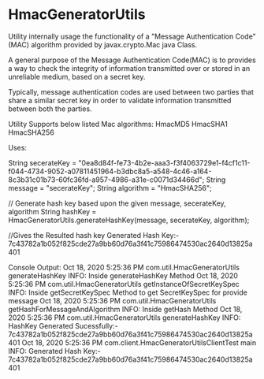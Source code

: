 # HmacGeneratorUtils


Utility internally usage the functionality of a "Message Authentication Code" (MAC) algorithm provided by javax.crypto.Mac java Class.

A general purpose of the  Message Authentication Code(MAC) is to provides a way to check the integrity of information transmitted over or stored in an unreliable medium, based on a secret key.

Typically, message authentication codes are used between two parties that share a similar secret key in order to validate information transmitted between both the parties.

Utility Supports below listed Mac algorithms:
HmacMD5
HmacSHA1
HmacSHA256

Uses:

String secerateKey = "0ea8d84f-fe73-4b2e-aaa3-f3f4063729e1-f4cf1c11-f044-4734-9052-a07811451964-b3dbc8a5-a548-4c46-a164-8c3b31c01b73-60fc36fd-a957-4986-a31e-c0071d34466d";
String message = "secerateKey";
String algorithm = "HmacSHA256";

// Generate hash key based upon the given message, secerateKey, algorithm
String hashKey = HmacGeneratorUtils.generateHashKey(message, secerateKey, algorithm);

//Gives the Resulted hash key
Generated Hash Key:- 7c43782a1b052f825cde27a9bb60d76a3f41c75986474530ac2640d13825a401

Console Output:
Oct 18, 2020 5:25:36 PM com.util.HmacGeneratorUtils generateHashKey
INFO: Inside generateHashKey Method
Oct 18, 2020 5:25:36 PM com.util.HmacGeneratorUtils getInstanceOfSecretKeySpec
INFO: Inside getSecretKeySpec Method to get SecretKeySpec for provide message
Oct 18, 2020 5:25:36 PM com.util.HmacGeneratorUtils getHashForMessageAndAlgorithm
INFO: Inside getHash Method
Oct 18, 2020 5:25:36 PM com.util.HmacGeneratorUtils generateHashKey
INFO: HashKey Generated Sucessfully:- 7c43782a1b052f825cde27a9bb60d76a3f41c75986474530ac2640d13825a401
Oct 18, 2020 5:25:36 PM com.client.HmacGeneratorUtilsClientTest main
INFO: Generated Hash Key:- 7c43782a1b052f825cde27a9bb60d76a3f41c75986474530ac2640d13825a401
